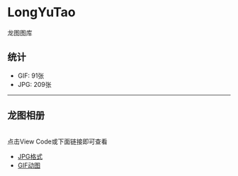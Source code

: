 # LongYuTao
龙图图库

## 统计

- GIF: 91张
- JPG: 209张


---

## 龙图相册
<br>点击View Code或下面链接即可查看<br>

- [JPG格式](https://github.com/npchitman/LongYuTao/tree/master/jpg)<br>
- [GIF动图](https://github.com/npchitman/LongYuTao/tree/master/gif)



